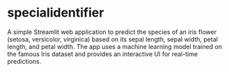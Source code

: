 # specialidentifier
A simple Streamlit web application to predict the species of an iris flower (setosa, versicolor, virginica) based on its sepal length, sepal width, petal length, and petal width.  The app uses a machine learning model trained on the famous Iris dataset and provides an interactive UI for real-time predictions.
